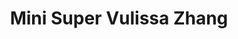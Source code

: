 ---
title: "Mini Super Vulissa Zhang"
url: /david-este/mini-super-vulissa-zhang/
shop: Lebensmittel
---
